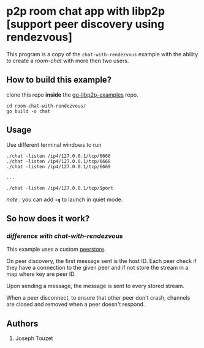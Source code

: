 # p2p room chat app with libp2p [support peer discovery using rendezvous]

This program is a copy of the `chat-with-rendezvous` example with the ability to create a *room-chat* with more then two users.

## How to build this example?

clone this repo __inside__ the [go-libp2p-examples](https://github.com/libp2p/go-libp2p-examples) repo.

```
cd room-chat-with-rendezvous/
go build -o chat
```

## Usage

Use different terminal windows to run

```
./chat -listen /ip4/127.0.0.1/tcp/6666
./chat -listen /ip4/127.0.0.1/tcp/6668
./chat -listen /ip4/127.0.0.1/tcp/6669

...

./chat -listen /ip4/127.0.0.1/tcp/$port
```

*note :* you can add __`-q`__ to launch in quiet mode.

## So how does it work?

### *difference with chat-with-rendezvous*

This example uses a custom [peerstore](https://github.com/jolatechno/peerstore).

On peer discovery, the first message sent is the host ID. Each peer check if they have a connection to the given peer and if not store the stream in a map where key are peer ID.

Upon sending a message, the message is sent to every stored stream.

When a peer disconnect, to ensure that other peer don't crash, channels are closed and removed when a peer doesn't respond.

## Authors
1. Joseph Touzet
